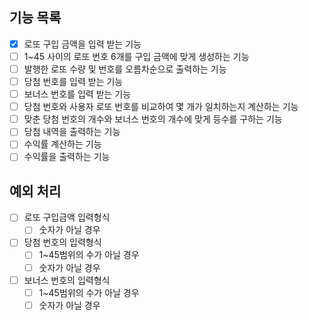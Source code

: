 ## 기능 목록

- [x] 로또 구입 금액을 입력 받는 기능
- [ ] 1~45 사이의 로또 번호 6개를 구입 금액에 맞게 생성하는 기능
- [ ] 발행한 로또 수량 및 번호를 오름차순으로 출력하는 기능 
- [ ] 당첨 번호를 입력 받는 기능
- [ ] 보너스 번호를 입력 받는 기능
- [ ] 당첨 번호와 사용자 로또 번호를 비교하여 몇 개가 일치하는지 계산하는 기능
- [ ] 맞춘 당첨 번호의 개수와 보너스 번호의 개수에 맞게 등수를 구하는 기능  
- [ ] 당첨 내역을 출력하는 기능
- [ ] 수익률 계산하는 기능  
- [ ] 수익률을 출력하는 기능  

## 예외 처리

- [ ] 로또 구입금액 입력형식  
  - [ ] 숫자가 아닐 경우

- [ ] 당첨 번호의 입력형식  
  - [ ] 1~45범위의 수가 아닐 경우
  - [ ] 숫자가 아닐 경우
    
- [ ] 보너스 번호의 입력형식  
  - [ ] 1~45범위의 수가 아닐 경우
  - [ ] 숫자가 아닐 경우